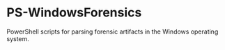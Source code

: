 # PS-WindowsForensics
PowerShell scripts for parsing forensic artifacts in the Windows operating system.
